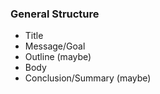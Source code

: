 ### General Structure
 - Title
 - Message/Goal
 - Outline (maybe)
 - Body
 - Conclusion/Summary (maybe)